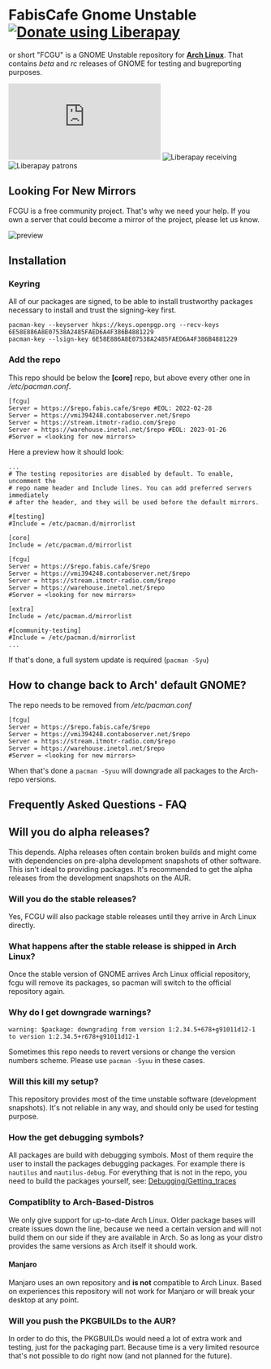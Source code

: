 # FabisCafe Gnome Unstable <a href="https://liberapay.com/Fabiscafe/donate"><img alt="Donate using Liberapay" src="https://liberapay.com/assets/widgets/donate.svg"></a>
or short "FCGU" is a GNOME Unstable repository for [**Arch Linux**](https://archlinux.org). That contains *beta* and *rc* releases of GNOME for testing and bugreporting purposes.

![Matrix](https://img.shields.io/matrix/fcgu:matrix.org?style=for-the-badge) ![Liberapay receiving](https://img.shields.io/liberapay/receives/fabiscafe?style=for-the-badge) ![Liberapay patrons](https://img.shields.io/liberapay/patrons/fabiscafe?style=for-the-badge)

## Looking For New Mirrors
FCGU is a free community project. That's why we need your help. If you own a server that could become a mirror of the project, please let us know.

![preview](https://gitlab.com/fabis_cafe/gnome-unstable/-/raw/main/assets/fcgu.png)

## Installation
### Keyring
All of our packages are signed, to be able to install trustworthy packages necessary to install and trust the signing-key first.

```
pacman-key --keyserver hkps://keys.openpgp.org --recv-keys 6E58E886A8E07538A2485FAED6A4F386B4881229
pacman-key --lsign-key 6E58E886A8E07538A2485FAED6A4F386B4881229
```

### Add the repo
This repo should be below the **[core]** repo, but above every other one in */etc/pacman.conf*.

```
[fcgu]
Server = https://$repo.fabis.cafe/$repo #EOL: 2022-02-28
Server = https://vmi394248.contaboserver.net/$repo
Server = https://stream.itmotr-radio.com/$repo
Server = https://warehouse.inetol.net/$repo #EOL: 2023-01-26
#Server = <looking for new mirrors>
```

Here a preview how it should look:

```
...
# The testing repositories are disabled by default. To enable, uncomment the
# repo name header and Include lines. You can add preferred servers immediately
# after the header, and they will be used before the default mirrors.

#[testing]
#Include = /etc/pacman.d/mirrorlist

[core]
Include = /etc/pacman.d/mirrorlist

[fcgu]
Server = https://$repo.fabis.cafe/$repo
Server = https://vmi394248.contaboserver.net/$repo
Server = https://stream.itmotr-radio.com/$repo
Server = https://warehouse.inetol.net/$repo
#Server = <looking for new mirrors>

[extra]
Include = /etc/pacman.d/mirrorlist

#[community-testing]
#Include = /etc/pacman.d/mirrorlist
...
```

If that's done, a full system update is required (`pacman -Syu`)

## How to change back to Arch' default GNOME?
The repo needs to be removed from */etc/pacman.conf*

```
[fcgu]
Server = https://$repo.fabis.cafe/$repo
Server = https://vmi394248.contaboserver.net/$repo
Server = https://stream.itmotr-radio.com/$repo
Server = https://warehouse.inetol.net/$repo
#Server = <looking for new mirrors>
```
When that's done a `pacman -Syuu` will downgrade all packages to the Arch-repo versions.

## Frequently Asked Questions - FAQ
## Will you do alpha releases?
This depends. Alpha releases often contain broken builds and might come with dependencies on pre-alpha development snapshots of other software. This isn't ideal to providing packages. It's recommended to get the alpha releases from the development snapshots on the AUR.

### Will you do the stable releases?
Yes, FCGU will also package stable releases until they arrive in Arch Linux directly.

### What happens after the stable release is shipped in Arch Linux?
Once the stable version of GNOME arrives Arch Linux official repository, fcgu will remove its packages, so pacman will switch to the official repository again.

### Why do I get downgrade warnings?
```
warning: $package: downgrading from version 1:2.34.5+678+g91011d12-1 to version 1:2.34.5+r678+g91011d12-1
```
Sometimes this repo needs to revert versions or change the version numbers scheme. Please use `pacman -Syuu` in these cases.

### Will this kill my setup?
This repository provides most of the time unstable software (development snapshots). It's not reliable in any way, and should only be used for testing purpose.

### How the get debugging symbols?
All packages are build with debugging symbols. Most of them require the user to install the packages debugging packages. For example there is `nautilus` and `nautilus-debug`. For everything that is not in the repo, you need to build the packages yourself, see: [Debugging/Getting_traces](https://wiki.archlinux.org/title/Debugging/Getting_traces)

### Compatiblity to Arch-Based-Distros
We only give support for up-to-date Arch Linux. Older package bases will create issues down the line, because we need a certain version and will not build them on our side if they are available in Arch. So as long as your distro provides the same versions as Arch itself it should work.

#### Manjaro
Manjaro uses an own repository and **is not** compatible to Arch Linux. Based on experiences this repository will not work for Manjaro or will break your desktop at any point.

### Will you push the PKGBUILDs to the AUR?
In order to do this, the PKGBUILDs would need a lot of extra work and testing, just for the packaging part. Because time is a very limited resource that's not possible to do right now (and not planned for the future).
